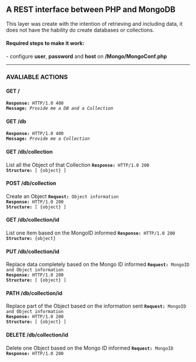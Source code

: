 <h2>A REST interface between PHP and MongoDB</h2>

This layer was create with the intention of retrieving and including data, it does not have the hability do create databases or collections. 

<h4>Required steps to make it work:</h4>
 - configure <b>user</b>, <b>password</b> and <b>host</b> on <b>/Mongo/MongoConf.php</b>

---------

<h3>AVALIABLE ACTIONS</h3>

<h4>GET /</h4>
<code><b>Response:</b> HTTP/1.0 400</code><br/>
<code><b>Message:</b> <i>Provide me a DB and a Collection</i></code>

<h4>GET /db</h4>
<code><b>Response:</b> HTTP/1.0 400</code><br/>
<code><b>Message:</b> <i>Provide me a Collection</i></code>

<h4>GET /db/collection</h4>
List all the Object of that Collection
<code><b>Response:</b> HTTP/1.0 200</code><br/>
<code><b>Structure:</b> [ {object} ]</code>

<h4>POST /db/collection</h4>
Create an Object
<code><b>Request:</b> Object information</code><br/>
<code><b>Response:</b> HTTP/1.0 200</code><br/>
<code><b>Structure:</b> [ {object} ]</code>

<h4>GET /db/collection/id</h4>
List one item based on the MongoID informed
<code><b>Response:</b> HTTP/1.0 200</code><br/>
<code><b>Structure:</b> {object} </code>

<h4>PUT /db/collection/id</h4>
Replace data completely based on the Mongo ID informed
<code><b>Request:</b> MongoID and Object information</code><br/>
<code><b>Response:</b> HTTP/1.0 200</code><br/>
<code><b>Structure:</b> [ {object} ]</code>

<h4>PATH /db/collection/id</h4>
Replace part of the Object based on the information sent
<code><b>Request:</b> MongoID and Object information</code><br/>
<code><b>Response:</b> HTTP/1.0 200</code><br/>
<code><b>Structure:</b> [ {object} ]</code>

<h4>DELETE /db/collection/id</h4>
Delete one Object based on the Mongo ID informed
<code><b>Request:</b> MongoID</code><br/>
<code><b>Response:</b> HTTP/1.0 200</code><br/>
